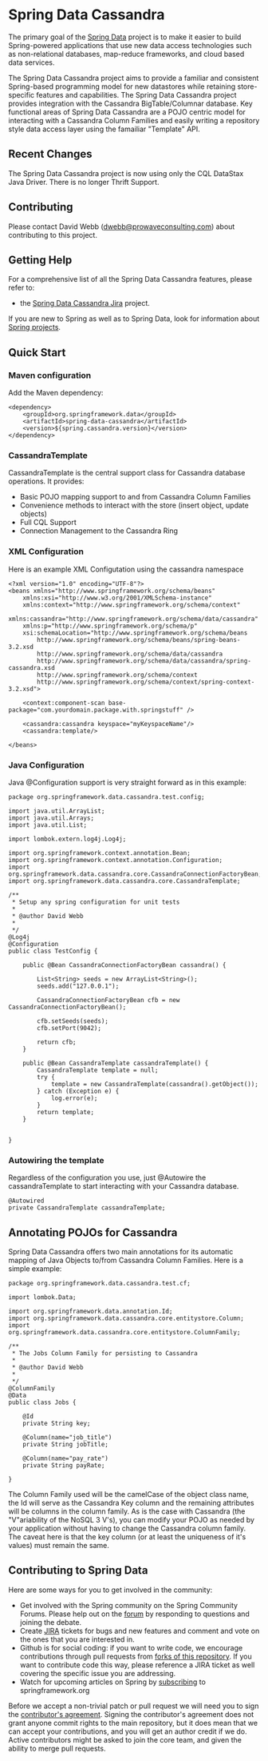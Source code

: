# Spring Data Cassandra

The primary goal of the [Spring Data](http://www.springsource.org/spring-data) project is to make it easier to build Spring-powered applications that use new data access technologies such as non-relational databases, map-reduce frameworks, and cloud based data services.

The Spring Data Cassandra project aims to provide a familiar and consistent Spring-based programming model for new datastores while retaining store-specific features and capabilities. The Spring Data Cassandra project provides integration with the Cassandra BigTable/Columnar database. Key functional areas of Spring Data Cassandra are a POJO centric model for interacting with a Cassandra Column Families and easily writing a repository style data access layer using the famailiar "Template" API.

## Recent Changes

The Spring Data Cassandra project is now using only the CQL DataStax Java Driver.  There is no longer Thrift Support.

## Contributing

Please contact David Webb (dwebb@prowaveconsulting.com) about contributing to this project.

## Getting Help

For a comprehensive list of all the Spring Data Cassandra features, please refer to:

* the [Spring Data Cassandra Jira](https://jira.springsource.org/browse/DATACASS) project.

If you are new to Spring as well as to Spring Data, look for information about [Spring projects](http://www.springsource.org/projects). 

## Quick Start

### Maven configuration

Add the Maven dependency:

    <dependency>
    	<groupId>org.springframework.data</groupId>
    	<artifactId>spring-data-cassandra</artifactId>
    	<version>${spring.cassandra.version}</version>
    </dependency>

### CassandraTemplate

CassandraTemplate is the central support class for Cassandra database operations. It provides:

* Basic POJO mapping support to and from Cassandra Column Families
* Convenience methods to interact with the store (insert object, update objects) 
* Full CQL Support
* Connection Management to the Cassandra Ring

### XML Configuration

Here is an example XML Configutation using the cassandra namespace

    <?xml version="1.0" encoding="UTF-8"?>
    <beans xmlns="http://www.springframework.org/schema/beans"
    	xmlns:xsi="http://www.w3.org/2001/XMLSchema-instance" 
    	xmlns:context="http://www.springframework.org/schema/context"
    	xmlns:cassandra="http://www.springframework.org/schema/data/cassandra"
    	xmlns:p="http://www.springframework.org/schema/p"
    	xsi:schemaLocation="http://www.springframework.org/schema/beans 
           	http://www.springframework.org/schema/beans/spring-beans-3.2.xsd 
           	http://www.springframework.org/schema/data/cassandra
           	http://www.springframework.org/schema/data/cassandra/spring-cassandra.xsd
           	http://www.springframework.org/schema/context 
           	http://www.springframework.org/schema/context/spring-context-3.2.xsd">
    
    	<context:component-scan base-package="com.yourdomain.package.with.springstuff" />
    
    	<cassandra:cassandra keyspace="myKeyspaceName"/>
    	<cassandra:template/>
    
    </beans>

### Java Configuration

Java @Configuration support is very straight forward as in this example:

    package org.springframework.data.cassandra.test.config;
    
    import java.util.ArrayList;
    import java.util.Arrays;
    import java.util.List;
    
    import lombok.extern.log4j.Log4j;
    
    import org.springframework.context.annotation.Bean;
    import org.springframework.context.annotation.Configuration;
    import org.springframework.data.cassandra.core.CassandraConnectionFactoryBean;
    import org.springframework.data.cassandra.core.CassandraTemplate;
    
    /**
     * Setup any spring configuration for unit tests
     * 
     * @author David Webb
     *
     */
    @Log4j
    @Configuration
    public class TestConfig {
    	
    	public @Bean CassandraConnectionFactoryBean cassandra() {
    
    		List<String> seeds = new ArrayList<String>();
    		seeds.add("127.0.0.1");
    		
    		CassandraConnectionFactoryBean cfb = new CassandraConnectionFactoryBean();
    		
    		cfb.setSeeds(seeds);
    		cfb.setPort(9042);
    		
    		return cfb;
    	}
    	
    	public @Bean CassandraTemplate cassandraTemplate() {
    		CassandraTemplate template = null;
    		try {
    			template = new CassandraTemplate(cassandra().getObject());
    		} catch (Exception e) {
    			log.error(e);
    		}
    		return template;
    	}
    
    
    }

### Autowiring the template

Regardless of the configuration you use, just @Autowire the cassandraTemplate to start interacting with your Cassandra database.

    @Autowired
    private CassandraTemplate cassandraTemplate;

## Annotating POJOs for Cassandra

Spring Data Cassandra offers two main annotations for its automatic mapping of Java Objects to/from Cassandra Column Families.   Here is a simple example:

    package org.springframework.data.cassandra.test.cf;
    
    import lombok.Data;
    
    import org.springframework.data.annotation.Id;
    import org.springframework.data.cassandra.core.entitystore.Column;
    import org.springframework.data.cassandra.core.entitystore.ColumnFamily;
    
    /**
     * The Jobs Column Family for persisting to Cassandra
     * 
     * @author David Webb
     *
     */
    @ColumnFamily
    @Data
    public class Jobs {
    
    	@Id
    	private String key;
    	
    	@Column(name="job_title")
    	private String jobTitle;
    	
    	@Column(name="pay_rate")
    	private String payRate;
    
    }

The Column Family used will be the camelCase of the object class name, the Id will serve as the Cassandra Key column and the remaining attributes will be columns in the column family.  As is the case with Cassandra (the "V"ariability of the NoSQL 3 V's), you can modify your POJO as needed by your application without having to change the Cassandra column family.  The caveat here is that the key column (or at least the uniqueness of it's values) must remain the same.

## Contributing to Spring Data

Here are some ways for you to get involved in the community:

* Get involved with the Spring community on the Spring Community Forums.  Please help out on the [forum](http://forum.springsource.org/forumdisplay.php?f=80) by responding to questions and joining the debate.
* Create [JIRA](https://jira.springframework.org/browse/DATACASS) tickets for bugs and new features and comment and vote on the ones that you are interested in.  
* Github is for social coding: if you want to write code, we encourage contributions through pull requests from [forks of this repository](http://help.github.com/forking/). If you want to contribute code this way, please reference a JIRA ticket as well covering the specific issue you are addressing.
* Watch for upcoming articles on Spring by [subscribing](http://www.springsource.org/node/feed) to springframework.org

Before we accept a non-trivial patch or pull request we will need you to sign the [contributor's agreement](https://support.springsource.com/spring_committer_signup).  Signing the contributor's agreement does not grant anyone commit rights to the main repository, but it does mean that we can accept your contributions, and you will get an author credit if we do.  Active contributors might be asked to join the core team, and given the ability to merge pull requests.

